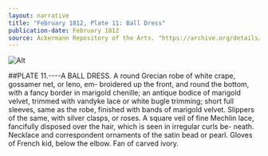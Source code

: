 ```yaml
---
layout: narrative
title: "February 1812, Plate 11: Ball Dress"
publication-date: February 1812
source: Ackermann Repository of the Arts. "https://archive.org/details/repositoryofarts712acke"
---
```

![Alt]("/../../ackermann-fashion/assets/1812-02-ack-ball-marigold.jpg" "Ackermann: February 1812, Ball Dress")

##PLATE  11.----A   BALL   DRESS.
A round Grecian robe of white crape, gossamer net, or leno, em-
broidered up the front, and round the bottom, with a fancy border in
marigold chenille; an antique bodice of marigold velvet, trimmed
with vandyke lace or white bugle trimming; short full sleeves, same
as the robe, finished with bands of marigold velvet. Slippers of the
same, with silver clasps, or roses. A square veil of fine Mechlin lace,
fancifully disposed over the hair, which is seen in irregular curls be-
neath. Necklace and correspondent ornaments of the satin bead or
pearl. Gloves of French kid, below the elbow. Fan of carved ivory.
